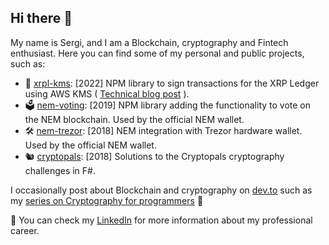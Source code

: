 <!--
**shierve/shierve** is a ✨ _special_ ✨ repository because its `README.md` (this file) appears on your GitHub profile.
-->

## Hi there 👋

My name is Sergi, and I am a Blockchain, cryptography and Fintech enthusiast. Here you can find some of my personal and public projects, such as:

- 🔏 [xrpl-kms](https://github.com/shierve/aws-kms-xrp-signing): [2022] NPM library to sign transactions for the XRP Ledger using AWS KMS ( [Technical blog post](https://dev.to/shierve/signing-xrpl-transactions-with-aws-kms-30ao) ).
- 🗳️ [nem-voting](https://github.com/shierve/nem-voting): [2019] NPM library adding the functionality to vote on the NEM blockchain. Used by the official NEM wallet.
- 🛠️ [nem-trezor](https://github.com/shierve/nem-trezor): [2018] NEM integration with Trezor hardware wallet. Used by the official NEM wallet.
- 🐿️ [cryptopals](https://github.com/shierve/cryptopals-fsharp): [2018] Solutions to the Cryptopals cryptography challenges in F#.

I occasionally post about Blockchain and cryptography on [dev.to](https://dev.to/shierve) such as my [series on Cryptography for programmers](https://dev.to/shierve/cryptography-for-programmers-1-basics-block-cryptography-1iei) 📖

👤 You can check my [LinkedIn](https://www.linkedin.com/in/sergi-canal-garcia/) for more information about my professional career.
